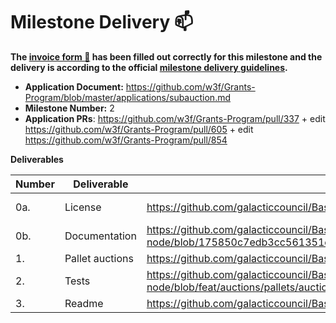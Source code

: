 # Milestone Delivery :mailbox:

**The [invoice form :pencil:](https://docs.google.com/forms/d/e/1FAIpQLSfmNYaoCgrxyhzgoKQ0ynQvnNRoTmgApz9NrMp-hd8mhIiO0A/viewform) has been filled out correctly for this milestone and the delivery is according to the official [milestone delivery guidelines](https://github.com/w3f/Grants-Program/blob/master/docs/milestone-deliverables-guidelines.md).**  

* **Application Document:** https://github.com/w3f/Grants-Program/blob/master/applications/subauction.md
* **Milestone Number:** 2
* **Application PRs**: https://github.com/w3f/Grants-Program/pull/337 + edit https://github.com/w3f/Grants-Program/pull/605 + edit https://github.com/w3f/Grants-Program/pull/854

**Deliverables**

| Number | Deliverable | Link | Notes |
| ------------- | ------------- | ------------- |------------- |
| 0a. | License | https://github.com/galacticcouncil/Basilisk-node/blob/feat/auctions/LICENSE | Apache 2.0 |
| 0b. | Documentation | https://github.com/galacticcouncil/Basilisk-node/blob/175850c7edb3cc561351e9f68255c89cadf09634/pallets/auctions/src/lib.rs#L21 | inline |
| 1. | Pallet auctions |https://github.com/galacticcouncil/Basilisk-node/tree/feat/auctions| | 
| 2. | Tests | https://github.com/galacticcouncil/Basilisk-node/blob/feat/auctions/pallets/auctions/src/tests.rs | |
| 3. | Readme | https://github.com/galacticcouncil/Basilisk-node/blob/feat/auctions/README.md | 

